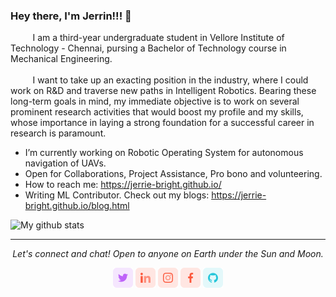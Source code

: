 ### Hey there, I'm Jerrin!!! 👋
  &nbsp;&nbsp;&nbsp;&nbsp;&nbsp;&nbsp;&nbsp;&nbsp;&nbsp;I am a third-year undergraduate student in Vellore Institute of Technology - Chennai, pursing a Bachelor of Technology course in Mechanical Engineering.
 <br><br>&nbsp;&nbsp;&nbsp;&nbsp;&nbsp;&nbsp;&nbsp;&nbsp;&nbsp;I want to take up an exacting position in the industry, where I could work on R&D and traverse new paths in Intelligent Robotics. Bearing these long-term goals in mind, my immediate objective is to work on several prominent research activities that would boost my profile and my skills, whose importance in laying a strong foundation for a successful career in research is paramount.

- I’m currently working on Robotic Operating System for autonomous navigation of UAVs.
- Open for Collaborations, Project Assistance, Pro bono and volunteering.
- How to reach me: https://jerrie-bright.github.io/
- Writing ML Contributor. Check out my blogs: https://jerrie-bright.github.io/blog.html

![My github stats](https://github-readme-stats.vercel.app/api?username=jerrie-bright&show_icons=true)

<hr>
<p align="center">
  <i>Let's connect and chat! Open to anyone on Earth under the Sun and Moon.</i>
<p align="center">
    <a href="https://twitter.com/Jerrie_25" alt="Twitter"><img src="https://github.com/jerrie-bright/jerrie-bright/blob/master/image/twitter.png"></a>
    <a href="https://www.linkedin.com/in/jerriebright/" alt="Linkedin"><img src="https://github.com/jerrie-bright/jerrie-bright/blob/master/image/linkedin.png"></a>
    <a href="https://www.instagram.com/jerrie_25/" alt="Instagram"><img src="https://github.com/jerrie-bright/jerrie-bright/blob/master/image/insta.png"></a>
    <a href="https://m.facebook.com/jerrin.jerrin.5891?ref=bookmarks" alt="Facebook"><img src="https://github.com/jerrie-bright/jerrie-bright/blob/master/image/facebook.png"></a>
    <a href="https://github.com/jerrie-bright" alt="GitHub"><img src="https://github.com/jerrie-bright/jerrie-bright/blob/master/image/github.png"></a>
</p>
  
</p>
